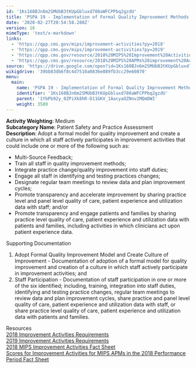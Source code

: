 ```yaml
---
id: '1Ks168BJn6m2SMUbB3tKUpGbluxd780aWFCPPbq2gzdU'
title: 'PSPA 19 - Implementation of Formal Quality Improvement Methods, Practice Changes, or Other Practice Improvement Processes'
date: '2020-02-27T20:54:58.280Z'
version: 16
mimeType: 'text/x-markdown'
links:
  - 'https://qpp.cms.gov/mips/improvement-activities?py=2018'
  - 'https://qpp.cms.gov/mips/improvement-activities?py=2019'
  - 'https://qpp.cms.gov/resource/2018%20MIPS%20Improvement%20Activities%20Fact%20Sheet'
  - 'https://qpp.cms.gov/resource/2018%20MIPS%20APMs%20improvement%20Activities%20scores%20fact%20sheet'
source: 'https://drive.google.com/open?id=1Ks168BJn6m2SMUbB3tKUpGbluxd780aWFCPPbq2gzdU'
wikigdrive: '39bb83db6f8c4d7510a0836e889fb3cc29e60870'
menu:
  main:
    name: 'PSPA 19 - Implementation of Formal Quality Improvement Methods, Practice Changes, or Other Practice Improvement Processes'
    identifier: '1Ks168BJn6m2SMUbB3tKUpGbluxd780aWFCPPbq2gzdU'
    parent: '1YbPb92y_0ZPiXk8hR-D11GKV_1AacyaOZNnv2MQmDWI'
    weight: 3580
---
```





**Activity Weighting**: Medium  
**Subcategory Name**: Patient Safety and Practice Assessment  
**Description**: Adopt a formal model for quality improvement and create a culture in which all staff actively participates in improvement activities that could include one or more of the following such as:
* Multi-Source Feedback; 
* Train all staff in quality improvement methods; 
* Integrate practice change/quality improvement into staff duties; 
* Engage all staff in identifying and testing practices changes; 
* Designate regular team meetings to review data and plan improvement cycles; 
* Promote transparency and accelerate improvement by sharing practice level and panel level quality of care, patient experience and utilization data with staff; and/or 
* Promote transparency and engage patients and families by sharing practice level quality of care, patient experience and utilization data with patients and families, including activities in which clinicians act upon patient experience data.




Supporting Documentation
1. Adopt Formal Quality Improvement Model and Create Culture of Improvement - Documentation of adoption of a formal model for quality improvement and creation of a culture in which staff actively participate in improvement activities; and 
2. Staff Participation - Documentation of staff participation in one or more of the six identified; including, training, integration into staff duties, identifying and testing practice changes, regular team meetings to review data and plan improvement cycles, share practice and panel level quality of care, patient experience and utilization data with staff, or share practice level quality of care, patient experience and utilization data with patients and families.




Resources  
[2018 Improvement Activities Requirements](https://qpp.cms.gov/mips/improvement-activities?py=2018)  
[2019 Improvement Activities Requirements](https://qpp.cms.gov/mips/improvement-activities?py=2019)  
[2018 MIPS Improvement Activities Fact Sheet](https://qpp.cms.gov/resource/2018%20MIPS%20Improvement%20Activities%20Fact%20Sheet)  
[Scores for Improvement Activities for MIPS APMs in the 2018 Performance Period Fact Sheet](https://qpp.cms.gov/resource/2018%20MIPS%20APMs%20improvement%20Activities%20scores%20fact%20sheet)
